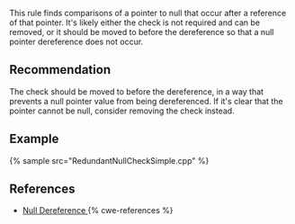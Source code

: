 This rule finds comparisons of a pointer to null that occur after a reference of that pointer. It's likely either the check is not required and can be removed, or it should be moved to before the dereference so that a null pointer dereference does not occur.


## Recommendation
The check should be moved to before the dereference, in a way that prevents a null pointer value from being dereferenced. If it's clear that the pointer cannot be null, consider removing the check instead.


## Example
{% sample src="RedundantNullCheckSimple.cpp" %}

## References
* [ Null Dereference ](https://www.owasp.org/index.php/Null_Dereference)
{% cwe-references %}
